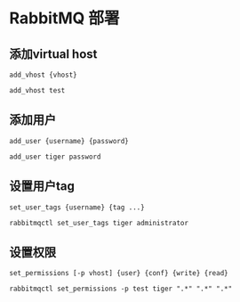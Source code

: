 # RabbitMQ 部署

## 添加virtual host
`add_vhost {vhost}`

`add_vhost test`

## 添加用户
`add_user {username} {password}`

`add_user tiger password `

## 设置用户tag
`set_user_tags {username} {tag ...}`

`rabbitmqctl set_user_tags tiger administrator`

## 设置权限
`set_permissions [-p vhost] {user} {conf} {write} {read}`

`rabbitmqctl set_permissions -p test tiger ".*" ".*" ".*"`
